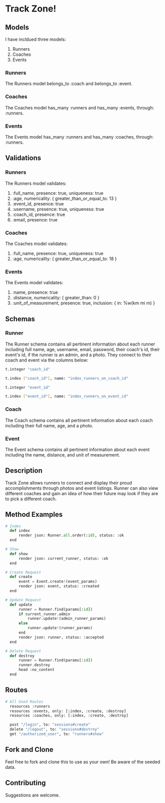 # Track Zone!

## Models

I have incldued three models:
1. Runners
2. Coaches
3. Events

### Runners

The Runners model belongs_to :coach and belongs_to :event.

### Coaches

The Coaches model has_many :runners and has_many :events, through: :runners.

### Events

The Events model has_many :runners and has_many :coaches, through: :runners.

## Validations

### Runners

The Runners model validates:
1. :full_name, presence: true, uniqueness: true
2. :age, numericality: { greater_than_or_equal_to: 13 }
3. :event_id, presence: true
4. :username, presence: true, uniqueness: true
5. :coach_id, presence: true
6. :email, presence: true

### Coaches

The Coaches model validates:
1. :full_name, presence: true, uniqueness: true
2. :age, numericality: { greater_than_or_equal_to: 18 }

### Events

The Events model validates:
1. :name, presence: true
2. :distance, numericality: { greater_than: 0 }
3. :unit_of_measurement, presence: true, inclusion: { in: %w(km mi m) }

## Schemas

### Runner

The Runner schema contains all pertinent information about each runner including full name, age, username, email, password, their coach's id, their event's id, if the runner is an admin, and a photo. They connect to their coach and event via the columns below:

```bash
t.integer "coach_id"
```
```bash
t.index ["coach_id"], name: "index_runners_on_coach_id"
```
```bash
t.integer "event_id"
```
```bash
t.index ["event_id"], name: "index_runners_on_event_id"
```

### Coach

The Coach schema contains all pertinent information about each coach including their full name, age, and a photo.

### Event

The Event schema contains all pertinent information about each event including the name, distance, and unit of measurement.

## Description

Track Zone allows runners to connect and display their proud accomplishments through photos and event listings.
Runner can also view different coaches and gain an idea of how their future may look if they are to pick a different coach.

## Method Examples

```python
# Index
  def index
      render json: Runner.all.order(:id), status: :ok
  end
```

```python
# Show
  def show
      render json: current_runner, status: :ok
  end
```

```python
# Create Request
  def create
      event = Event.create!(event_params)
      render json: event, status: :created
  end
```

```python
# Update Request
  def update
      runner = Runner.find(params[:id])
      if current_runner.admin
          runner.update!(admin_runner_params)
      else
          runner.update!(runner_params)
      end
      render json: runner, status: :accepted
  end
```

```python
# Delete Request
  def destroy
      runner = Runner.find(params[:id])
      runner.destroy
      head :no_content 
  end 
```

## Routes

```python
# All Used Routes
  resources :runners
  resources :events, only: [:index, :create, :destroy]
  resources :coaches, only: [:index, :create, :destroy]

  post "/login", to: "sessions#create" 
  delete "/logout", to: "sessions#destroy"
  get "/authorized_user", to: "runners#show"
```

## Fork and Clone

Feel free to fork and clone this to use as your own!
Be aware of the seeded data.

## Contributing

Suggestions are welcome.